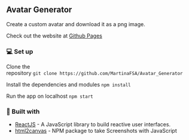 ##  Avatar Generator
Create a custom avatar and download it as a png image.

Check out the website at [Github Pages](https://martinafsa.github.io/Avatar_Generator/)

### :computer: Set up

 Clone the repository ``git clone https://github.com/MartinaFSA/Avatar_Generator``

 Install the dependencies and modules ``npm install``

 Run the app on localhost ``npm start``

### :wrench: Built with
* [ReactJS](https://es.reactjs.org/) - A JavaScript library to build reactive user interfaces.
* [html2canvas](https://html2canvas.hertzen.com/) - NPM package to take Screenshots with JavaScript
